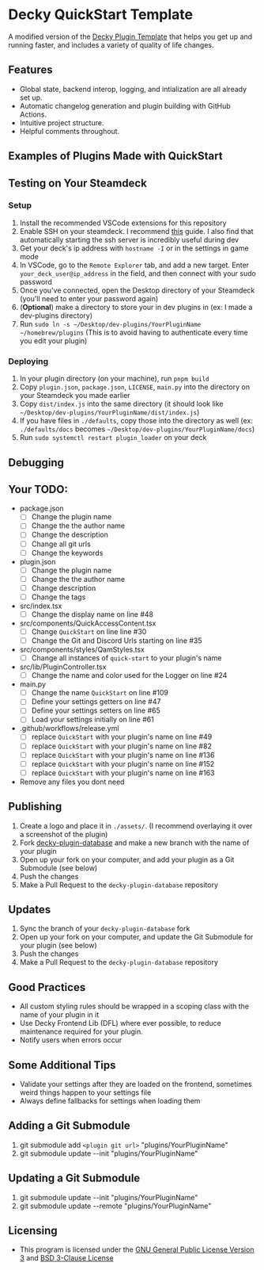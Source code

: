 # Decky QuickStart Template

A modified version of the [Decky Plugin Template](https://github.com/SteamDeckHomebrew/decky-plugin-template) that helps you get up and running faster, and includes a variety of quality of life changes.


## Features
 - Global state, backend interop, logging, and intialization are all already set up.
 - Automatic changelog generation and plugin building with GitHub Actions.
 - Intuitive project structure.
 - Helpful comments throughout.


## Examples of Plugins Made with QuickStart

<!-- TODO -->


## Testing on Your Steamdeck

### Setup
1. Install the recommended VSCode extensions for this repository
2. Enable SSH on your steamdeck. I recommend [this](https://shendrick.net/Gaming/2022/05/30/sshonsteamdeck.html) guide. I also find that automatically starting the ssh server is incredibly useful during dev
3. Get your deck's ip address with `hostname -I` or in the settings in game mode
4. In VSCode, go to the `Remote Explorer` tab, and add a new target. Enter `your_deck_user@ip_address` in the field, and then connect with your sudo password
5. Once you've connected, open the Desktop directory of your Steamdeck (you'll need to enter your password again)
6. (**Optional**) make a directory to store your in dev plugins in (ex: I made a dev-plugins directory)
7. Run `sudo ln -s ~/Desktop/dev-plugins/YourPluginName ~/homebrew/plugins` (This is to avoid having to authenticate every time you edit your plugin)

### Deploying
1. In your plugin directory (on your machine), run `pnpm build`
2. Copy `plugin.json`, `package.json`, `LICENSE`, `main.py` into the directory on your Steamdeck you made earlier
3. Copy `dist/index.js` into the same directory (it should look like `~/Desktop/dev-plugins/YourPluginName/dist/index.js`)
4. If you have files in `./defaults`, copy those into the directory as well (ex: `./defaults/docs` becomes `~/Desktop/dev-plugins/YourPluginName/docs`)
5. Run `sudo systemctl restart plugin_loader` on your deck


## Debugging

<!-- TODO: checking log files -->
<!-- TODO: CEF https://wiki.deckbrew.xyz/en/plugin-dev/cef-debugging -->


## Your TODO:
 - package.json
   - [ ] Change the plugin name
   - [ ] Change the the author name
   - [ ] Change the description
   - [ ] Change all git urls
   - [ ] Change the keywords
 - plugin.json
   - [ ] Change the plugin name
   - [ ] Change the the author name
   - [ ] Change description
   - [ ] Change the tags
 - src/index.tsx
   - [ ] Change the display name on line #48
 - src/components/QuickAccessContent.tsx
   - [ ] Change `QuickStart` on line line #30
   - [ ] Change the Git and Discord Urls starting on line #35
 - src/components/styles/QamStyles.tsx
   - [ ] Change all instances of `quick-start` to your plugin's name
 - src/lib/PluginController.tsx
   - [ ] Change the name and color used for the Logger on line #24
 - main.py
   - [ ] Change the name `QuickStart` on line #109
   - [ ] Define your settings getters on line #47
   - [ ] Define your settings setters on line #65
   - [ ] Load your settings initially on line #61
 - .github/workflows/release.yml
   - [ ] replace `QuickStart` with your plugin's name on line #49
   - [ ] replace `QuickStart` with your plugin's name on line #82
   - [ ] replace `QuickStart` with your plugin's name on line #136
   - [ ] replace `QuickStart` with your plugin's name on line #152
   - [ ] replace `QuickStart` with your plugin's name on line #163
 - Remove any files you dont need


## Publishing
 1. Create a logo and place it in `./assets/`. (I recommend overlaying it over a screenshot of the plugin)
 2. Fork [decky-plugin-database](https://github.com/SteamDeckHomebrew/decky-plugin-database/fork) and make a new branch with the name of your plugin
 3. Open up your fork on your computer, and add your plugin as a Git Submodule (see below)
 4. Push the changes
 5. Make a Pull Request to the `decky-plugin-database` repository


## Updates
 1. Sync the branch of your `decky-plugin-database` fork
 2. Open up your fork on your computer, and update the Git Submodule for your plugin (see below)
 3. Push the changes
 4. Make a Pull Request to the `decky-plugin-database` repository


## Good Practices
 - All custom styling rules should be wrapped in a scoping class with the name of your plugin in it
 - Use Decky Frontend Lib (DFL) where ever possible, to reduce maintenance required for your plugin.
 - Notify users when errors occur


## Some Additional Tips
 - Validate your settings after they are loaded on the frontend, sometimes weird things happen to your settings file
 - Always define fallbacks for settings when loading them


## Adding a Git Submodule
 1. git submodule add `<plugin git url>` "plugins/YourPluginName"
 2. git submodule update --init "plugins/YourPluginName"


## Updating a Git Submodule
 1. git submodule update --init "plugins/YourPluginName"
 2. git submodule update --remote "plugins/YourPluginName"


## Licensing
 - This program is licensed under the [GNU General Public License Version 3](https://www.gnu.org/licenses/#GPL) and [BSD 3-Clause License](https://opensource.org/license/bsd-3-clause/) <br/>
